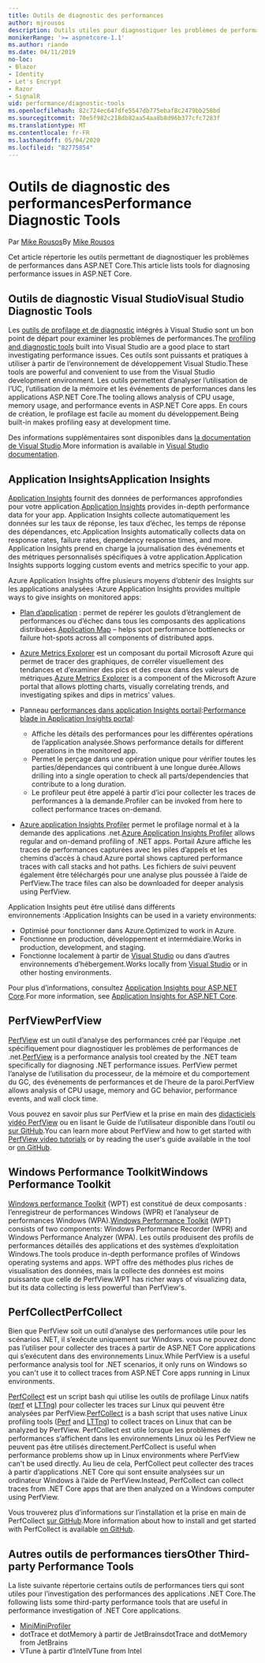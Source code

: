 ```yaml
---
title: Outils de diagnostic des performances
author: mjrousos
description: Outils utiles pour diagnostiquer les problèmes de performances dans les applications ASP.NET Core.
monikerRange: '>= aspnetcore-1.1'
ms.author: riande
ms.date: 04/11/2019
no-loc:
- Blazor
- Identity
- Let's Encrypt
- Razor
- SignalR
uid: performance/diagnostic-tools
ms.openlocfilehash: 82c724ec647dfe5547db775ebaf8c2479bb258bd
ms.sourcegitcommit: 70e5f982c218db82aa54aa8b8d96b377cfc7283f
ms.translationtype: MT
ms.contentlocale: fr-FR
ms.lasthandoff: 05/04/2020
ms.locfileid: "82775854"
---
```

# <a name="performance-diagnostic-tools"></a><span data-ttu-id="3ad1c-103">Outils de diagnostic des performances</span><span class="sxs-lookup"><span data-stu-id="3ad1c-103">Performance Diagnostic Tools</span></span>

<span data-ttu-id="3ad1c-104">Par [Mike Rousos](https://github.com/mjrousos)</span><span class="sxs-lookup"><span data-stu-id="3ad1c-104">By [Mike Rousos](https://github.com/mjrousos)</span></span>

<span data-ttu-id="3ad1c-105">Cet article répertorie les outils permettant de diagnostiquer les problèmes de performances dans ASP.NET Core.</span><span class="sxs-lookup"><span data-stu-id="3ad1c-105">This article lists tools for diagnosing performance issues in ASP.NET Core.</span></span>

## <a name="visual-studio-diagnostic-tools"></a><span data-ttu-id="3ad1c-106">Outils de diagnostic Visual Studio</span><span class="sxs-lookup"><span data-stu-id="3ad1c-106">Visual Studio Diagnostic Tools</span></span>

<span data-ttu-id="3ad1c-107">Les [outils de profilage et de diagnostic](/visualstudio/profiling) intégrés à Visual Studio sont un bon point de départ pour examiner les problèmes de performances.</span><span class="sxs-lookup"><span data-stu-id="3ad1c-107">The [profiling and diagnostic tools](/visualstudio/profiling) built into Visual Studio are a good place to start investigating performance issues.</span></span> <span data-ttu-id="3ad1c-108">Ces outils sont puissants et pratiques à utiliser à partir de l’environnement de développement Visual Studio.</span><span class="sxs-lookup"><span data-stu-id="3ad1c-108">These tools are powerful and convenient to use from the Visual Studio development environment.</span></span> <span data-ttu-id="3ad1c-109">Les outils permettent d’analyser l’utilisation de l’UC, l’utilisation de la mémoire et les événements de performances dans les applications ASP.NET Core.</span><span class="sxs-lookup"><span data-stu-id="3ad1c-109">The tooling allows analysis of CPU usage, memory usage, and performance events in ASP.NET Core apps.</span></span> <span data-ttu-id="3ad1c-110">En cours de création, le profilage est facile au moment du développement.</span><span class="sxs-lookup"><span data-stu-id="3ad1c-110">Being built-in makes profiling easy at development time.</span></span>

<span data-ttu-id="3ad1c-111">Des informations supplémentaires sont disponibles dans [la documentation de Visual Studio](/visualstudio/profiling/profiling-overview).</span><span class="sxs-lookup"><span data-stu-id="3ad1c-111">More information is available in [Visual Studio documentation](/visualstudio/profiling/profiling-overview).</span></span>

## <a name="application-insights"></a><span data-ttu-id="3ad1c-112">Application Insights</span><span class="sxs-lookup"><span data-stu-id="3ad1c-112">Application Insights</span></span>

<span data-ttu-id="3ad1c-113">[Application Insights](/azure/application-insights/app-insights-overview) fournit des données de performances approfondies pour votre application.</span><span class="sxs-lookup"><span data-stu-id="3ad1c-113">[Application Insights](/azure/application-insights/app-insights-overview) provides in-depth performance data for your app.</span></span> <span data-ttu-id="3ad1c-114">Application Insights collecte automatiquement les données sur les taux de réponse, les taux d’échec, les temps de réponse des dépendances, etc.</span><span class="sxs-lookup"><span data-stu-id="3ad1c-114">Application Insights automatically collects data on response rates, failure rates, dependency response times, and more.</span></span> <span data-ttu-id="3ad1c-115">Application Insights prend en charge la journalisation des événements et des métriques personnalisés spécifiques à votre application.</span><span class="sxs-lookup"><span data-stu-id="3ad1c-115">Application Insights supports logging custom events and metrics specific to your app.</span></span>

<span data-ttu-id="3ad1c-116">Azure Application Insights offre plusieurs moyens d’obtenir des Insights sur les applications analysées :</span><span class="sxs-lookup"><span data-stu-id="3ad1c-116">Azure Application Insights provides multiple ways to give insights on monitored apps:</span></span>

- <span data-ttu-id="3ad1c-117">[Plan d’application](/azure/application-insights/app-insights-app-map) : permet de repérer les goulots d’étranglement de performances ou d’échec dans tous les composants des applications distribuées.</span><span class="sxs-lookup"><span data-stu-id="3ad1c-117">[Application Map](/azure/application-insights/app-insights-app-map) – helps spot performance bottlenecks or failure hot-spots across all components of distributed apps.</span></span>
- <span data-ttu-id="3ad1c-118">[Azure Metrics Explorer](/azure/azure-monitor/platform/metrics-getting-started) est un composant du portail Microsoft Azure qui permet de tracer des graphiques, de corréler visuellement des tendances et d’examiner des pics et des creux dans des valeurs de métriques.</span><span class="sxs-lookup"><span data-stu-id="3ad1c-118">[Azure Metrics Explorer](/azure/azure-monitor/platform/metrics-getting-started) is a component of the Microsoft Azure portal that allows plotting charts, visually correlating trends, and investigating spikes and dips in metrics' values.</span></span>
- <span data-ttu-id="3ad1c-119">Panneau [performances dans application Insights portail](/azure/application-insights/app-insights-tutorial-performance):</span><span class="sxs-lookup"><span data-stu-id="3ad1c-119">[Performance blade in Application Insights portal](/azure/application-insights/app-insights-tutorial-performance):</span></span>

  - <span data-ttu-id="3ad1c-120">Affiche les détails des performances pour les différentes opérations de l’application analysée.</span><span class="sxs-lookup"><span data-stu-id="3ad1c-120">Shows performance details for different operations in the monitored app.</span></span>
  - <span data-ttu-id="3ad1c-121">Permet le perçage dans une opération unique pour vérifier toutes les parties/dépendances qui contribuent à une longue durée.</span><span class="sxs-lookup"><span data-stu-id="3ad1c-121">Allows drilling into a single operation to check all parts/dependencies that contribute to a long duration.</span></span>
  - <span data-ttu-id="3ad1c-122">Le profileur peut être appelé à partir d’ici pour collecter les traces de performances à la demande.</span><span class="sxs-lookup"><span data-stu-id="3ad1c-122">Profiler can be invoked from here to collect performance traces on-demand.</span></span>

- <span data-ttu-id="3ad1c-123">[Azure application Insights Profiler](/azure/azure-monitor/app/profiler) permet le profilage normal et à la demande des applications .net.</span><span class="sxs-lookup"><span data-stu-id="3ad1c-123">[Azure Application Insights Profiler](/azure/azure-monitor/app/profiler) allows regular and on-demand profiling of .NET apps.</span></span>  <span data-ttu-id="3ad1c-124">Portail Azure affiche les traces de performances capturées avec les piles d’appels et les chemins d’accès à chaud.</span><span class="sxs-lookup"><span data-stu-id="3ad1c-124">Azure portal shows captured performance traces with call stacks and hot paths.</span></span> <span data-ttu-id="3ad1c-125">Les fichiers de suivi peuvent également être téléchargés pour une analyse plus poussée à l’aide de PerfView.</span><span class="sxs-lookup"><span data-stu-id="3ad1c-125">The trace files can also be downloaded for deeper analysis using PerfView.</span></span>

<span data-ttu-id="3ad1c-126">Application Insights peut être utilisé dans différents environnements :</span><span class="sxs-lookup"><span data-stu-id="3ad1c-126">Application Insights can be used in a variety environments:</span></span>

- <span data-ttu-id="3ad1c-127">Optimisé pour fonctionner dans Azure.</span><span class="sxs-lookup"><span data-stu-id="3ad1c-127">Optimized to work in Azure.</span></span>
- <span data-ttu-id="3ad1c-128">Fonctionne en production, développement et intermédiaire.</span><span class="sxs-lookup"><span data-stu-id="3ad1c-128">Works in production, development, and staging.</span></span>
- <span data-ttu-id="3ad1c-129">Fonctionne localement à partir de [Visual Studio](/azure/application-insights/app-insights-visual-studio) ou dans d’autres environnements d’hébergement.</span><span class="sxs-lookup"><span data-stu-id="3ad1c-129">Works locally from [Visual Studio](/azure/application-insights/app-insights-visual-studio) or in other hosting environments.</span></span>

<span data-ttu-id="3ad1c-130">Pour plus d’informations, consultez [Application Insights pour ASP.NET Core](/azure/application-insights/app-insights-asp-net-core).</span><span class="sxs-lookup"><span data-stu-id="3ad1c-130">For more information, see [Application Insights for ASP.NET Core](/azure/application-insights/app-insights-asp-net-core).</span></span>

## <a name="perfview"></a><span data-ttu-id="3ad1c-131">PerfView</span><span class="sxs-lookup"><span data-stu-id="3ad1c-131">PerfView</span></span>

<span data-ttu-id="3ad1c-132">[PerfView](https://github.com/Microsoft/perfview) est un outil d’analyse des performances créé par l’équipe .net spécifiquement pour diagnostiquer les problèmes de performances de .net.</span><span class="sxs-lookup"><span data-stu-id="3ad1c-132">[PerfView](https://github.com/Microsoft/perfview) is a performance analysis tool created by the .NET team specifically for diagnosing .NET performance issues.</span></span> <span data-ttu-id="3ad1c-133">PerfView permet l’analyse de l’utilisation du processeur, de la mémoire et du comportement du GC, des événements de performances et de l’heure de la paroi.</span><span class="sxs-lookup"><span data-stu-id="3ad1c-133">PerfView allows analysis of CPU usage, memory and GC behavior, performance events, and wall clock time.</span></span>

<span data-ttu-id="3ad1c-134">Vous pouvez en savoir plus sur PerfView et la prise en main des [didacticiels vidéo PerfView](https://channel9.msdn.com/Series/PerfView-Tutorial) ou en lisant le Guide de l’utilisateur disponible dans l’outil ou [sur GitHub](https://github.com/Microsoft/perfview).</span><span class="sxs-lookup"><span data-stu-id="3ad1c-134">You can learn more about PerfView and how to get started with [PerfView video tutorials](https://channel9.msdn.com/Series/PerfView-Tutorial) or by reading the user's guide available in the tool or [on GitHub](https://github.com/Microsoft/perfview).</span></span>

## <a name="windows-performance-toolkit"></a><span data-ttu-id="3ad1c-135">Windows Performance Toolkit</span><span class="sxs-lookup"><span data-stu-id="3ad1c-135">Windows Performance Toolkit</span></span>

<span data-ttu-id="3ad1c-136">[Windows performance Toolkit](/windows-hardware/test/wpt/) (WPT) est constitué de deux composants : l’enregistreur de performances Windows (WPR) et l’analyseur de performances Windows (WPA).</span><span class="sxs-lookup"><span data-stu-id="3ad1c-136">[Windows Performance Toolkit](/windows-hardware/test/wpt/) (WPT) consists of two components: Windows Performance Recorder (WPR) and Windows Performance Analyzer (WPA).</span></span> <span data-ttu-id="3ad1c-137">Les outils produisent des profils de performances détaillés des applications et des systèmes d’exploitation Windows.</span><span class="sxs-lookup"><span data-stu-id="3ad1c-137">The tools produce in-depth performance profiles of Windows operating systems and apps.</span></span> <span data-ttu-id="3ad1c-138">WPT offre des méthodes plus riches de visualisation des données, mais la collecte des données est moins puissante que celle de PerfView.</span><span class="sxs-lookup"><span data-stu-id="3ad1c-138">WPT has richer ways of visualizing data, but its data collecting is less powerful than PerfView's.</span></span>

## <a name="perfcollect"></a><span data-ttu-id="3ad1c-139">PerfCollect</span><span class="sxs-lookup"><span data-stu-id="3ad1c-139">PerfCollect</span></span>

<span data-ttu-id="3ad1c-140">Bien que PerfView soit un outil d’analyse des performances utile pour les scénarios .NET, il s’exécute uniquement sur Windows. vous ne pouvez donc pas l’utiliser pour collecter des traces à partir de ASP.NET Core applications qui s’exécutent dans des environnements Linux.</span><span class="sxs-lookup"><span data-stu-id="3ad1c-140">While PerfView is a useful performance analysis tool for .NET scenarios, it only runs on Windows so you can't use it to collect traces from ASP.NET Core apps running in Linux environments.</span></span>

<span data-ttu-id="3ad1c-141">[PerfCollect](https://github.com/dotnet/coreclr/blob/master/Documentation/project-docs/linux-performance-tracing.md) est un script bash qui utilise les outils de profilage Linux natifs ([perf](https://perf.wiki.kernel.org/index.php/Main_Page) et [LTTng](https://lttng.org/)) pour collecter les traces sur Linux qui peuvent être analysées par PerfView.</span><span class="sxs-lookup"><span data-stu-id="3ad1c-141">[PerfCollect](https://github.com/dotnet/coreclr/blob/master/Documentation/project-docs/linux-performance-tracing.md) is a bash script that uses native Linux profiling tools ([Perf](https://perf.wiki.kernel.org/index.php/Main_Page) and [LTTng](https://lttng.org/)) to collect traces on Linux that can be analyzed by PerfView.</span></span> <span data-ttu-id="3ad1c-142">PerfCollect est utile lorsque les problèmes de performances s’affichent dans les environnements Linux où les PerfView ne peuvent pas être utilisés directement.</span><span class="sxs-lookup"><span data-stu-id="3ad1c-142">PerfCollect is useful when performance problems show up in Linux environments where PerfView can't be used directly.</span></span> <span data-ttu-id="3ad1c-143">Au lieu de cela, PerfCollect peut collecter des traces à partir d’applications .NET Core qui sont ensuite analysées sur un ordinateur Windows à l’aide de PerfView.</span><span class="sxs-lookup"><span data-stu-id="3ad1c-143">Instead, PerfCollect can collect traces from .NET Core apps that are then analyzed on a Windows computer using PerfView.</span></span>

<span data-ttu-id="3ad1c-144">Vous trouverez plus d’informations sur l’installation et la prise en main de PerfCollect [sur GitHub](https://github.com/dotnet/coreclr/blob/master/Documentation/project-docs/linux-performance-tracing.md).</span><span class="sxs-lookup"><span data-stu-id="3ad1c-144">More information about how to install and get started with PerfCollect is available [on GitHub](https://github.com/dotnet/coreclr/blob/master/Documentation/project-docs/linux-performance-tracing.md).</span></span>

## <a name="other-third-party-performance-tools"></a><span data-ttu-id="3ad1c-145">Autres outils de performances tiers</span><span class="sxs-lookup"><span data-stu-id="3ad1c-145">Other Third-party Performance Tools</span></span>

<span data-ttu-id="3ad1c-146">La liste suivante répertorie certains outils de performances tiers qui sont utiles pour l’investigation des performances des applications .NET Core.</span><span class="sxs-lookup"><span data-stu-id="3ad1c-146">The following lists some third-party performance tools that are useful in performance investigation of .NET Core applications.</span></span>

- [<span data-ttu-id="3ad1c-147">Mini</span><span class="sxs-lookup"><span data-stu-id="3ad1c-147">MiniProfiler</span></span>](https://miniprofiler.com/)
- <span data-ttu-id="3ad1c-148">dotTrace et dotMemory à partir de JetBrains</span><span class="sxs-lookup"><span data-stu-id="3ad1c-148">dotTrace and dotMemory from JetBrains</span></span>
- <span data-ttu-id="3ad1c-149">VTune à partir d’Intel</span><span class="sxs-lookup"><span data-stu-id="3ad1c-149">VTune from Intel</span></span>
